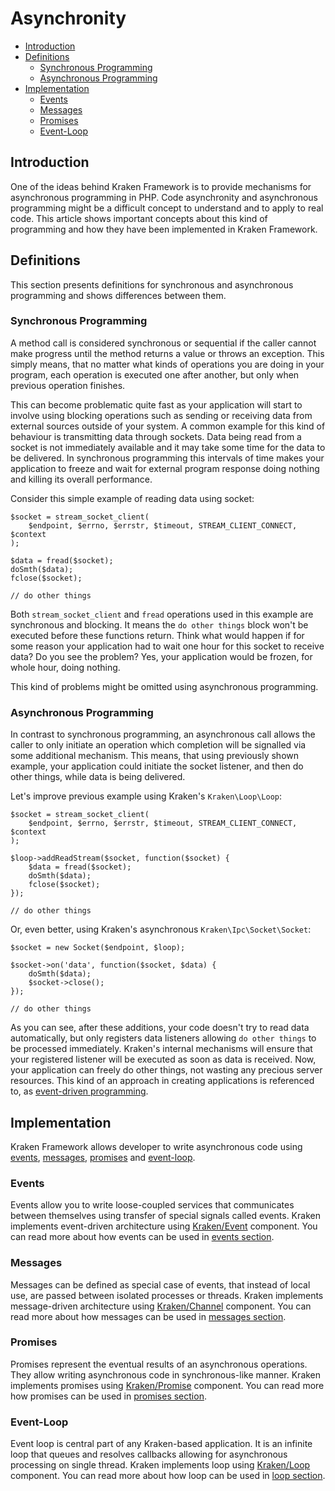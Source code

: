 # Asynchronity

- [Introduction](#introduction)
- [Definitions](#definitions)
    - [Synchronous Programming](#synchronous-programming)
    - [Asynchronous Programming](#asynchronous-programming)
- [Implementation](#implementation)
    - [Events](#events)
    - [Messages](#messages)
    - [Promises](#promises)
    - [Event-Loop](#event-loop)

<a name="introduction"></a>
## Introduction

One of the ideas behind Kraken Framework is to provide mechanisms for asynchronous programming in PHP. Code asynchronity and asynchronous programming might be a difficult concept to understand and to apply to real code. This article shows important concepts about this kind of programming and how they have been implemented in Kraken Framework.

<a name="definitions"></a>
## Definitions

This section presents definitions for synchronous and asynchronous programming and shows differences between them.

<a name="synchronous-programming"></a>
### Synchronous Programming

A method call is considered synchronous or sequential if the caller cannot make progress until the method returns a value or throws an exception. This simply means, that no matter what kinds of operations you are doing in your program, each operation is executed one after another, but only when previous operation finishes.

This can become problematic quite fast as your application will start to involve using blocking operations such as sending or receiving data from external sources outside of your system. A common example for this kind of behaviour is transmitting data through sockets. Data being read from a socket is not immediately available and it may take some time for the data to be delivered. In synchronous programming this intervals of time makes your application to freeze and wait for external program response doing nothing and killing its overall performance.
 
Consider this simple example of reading data using socket:

    $socket = stream_socket_client(
        $endpoint, $errno, $errstr, $timeout, STREAM_CLIENT_CONNECT, $context
    );
    
    $data = fread($socket);
    doSmth($data);
    fclose($socket);
    
    // do other things

Both `stream_socket_client` and `fread` operations used in this example are synchronous and blocking. It means the `do other things` block won't be executed before these functions return. Think what would happen if for some reason your application had to wait one hour for this socket to receive data? Do you see the problem? Yes, your application would be frozen, for whole hour, doing nothing.

This kind of problems might be omitted using asynchronous programming.

<a name="asynchronous-programming"></a>
### Asynchronous Programming

In contrast to synchronous programming, an asynchronous call allows the caller to only initiate an operation which completion will be signalled via some additional mechanism. This means, that using previously shown example, your application could initiate the socket listener, and then do other things, while data is being delivered.

Let's improve previous example using Kraken's `Kraken\Loop\Loop`:

    $socket = stream_socket_client(
        $endpoint, $errno, $errstr, $timeout, STREAM_CLIENT_CONNECT, $context
    );
    
    $loop->addReadStream($socket, function($socket) {
        $data = fread($socket);
        doSmth($data);
        fclose($socket);
    });
    
    // do other things

Or, even better, using Kraken's asynchronous `Kraken\Ipc\Socket\Socket`:

    $socket = new Socket($endpoint, $loop);
    
    $socket->on('data', function($socket, $data) {
        doSmth($data);
        $socket->close();
    });
    
    // do other things

As you can see, after these additions, your code doesn't try to read data automatically, but only registers data listeners allowing `do other things` to be processed immediately. Kraken's internal mechanisms will ensure that your registered listener will be executed as soon as data is received. Now, your application can freely do other things, not wasting any precious server resources. This kind of an approach in creating applications is referenced to, as [event-driven programming](/docs/{{version}}/events).

<a name="implementation"></a>
## Implementation

Kraken Framework allows developer to write asynchronous code using [events](#events), [messages](#messages), [promises](#promises) and [event-loop](#event-loop).

<a name="events"></a>
### Events

Events allow you to write loose-coupled services that communicates between themselves using transfer of special signals called events. Kraken implements event-driven architecture using [Kraken/Event](/docs/{{version}}/api-event) component. You can read more about how events can be used in [events section](/docs/{{version}}/events#emitting-and-listening).

<a name="messages"></a>
### Messages

Messages can be defined as special case of events, that instead of local use, are passed between isolated processes or threads. Kraken implements message-driven architecture using [Kraken/Channel](/docs/{{version}}/api-channel) component. You can read more about how messages can be used in [messages section](/docs/{{version}}/messages).

<a name="promises"></a>
### Promises

Promises represent the eventual results of an asynchronous operations. They allow writing asynchronous code in synchronous-like manner. Kraken implements promises using [Kraken/Promise](/docs/{{version}}/api-promise) component. You can read more how promises can be used in [promises section](/docs/{{version}}/promises).

<a name="event-loop"></a>
### Event-Loop

Event loop is central part of any Kraken-based application. It is an infinite loop that queues and resolves callbacks allowing for asynchronous processing on single thread. Kraken implements loop using [Kraken/Loop](/docs/{{version}}/api-loop) component. You can read more about how loop can be used in [loop section](/docs/{{version}}/events#event-loop).
